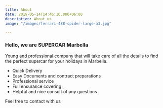 ```yaml
---
title: About
date: 2019-05-14T14:46:10.000+06:00
description: About us
image: "/images/ferrari-488-spider-large-a3.jpg"

---
```

### Hello, we are SUPERCAR Marbella

Young and professional company that will take care of all the details to find the perfect supercar for your holidays in Marbella.

* Quick Delivery
* Easy Documents and contract preparations
* Professional service
* Full ensurance covering
* Helpful and nice consult of any questions 

Feel free to contact with us